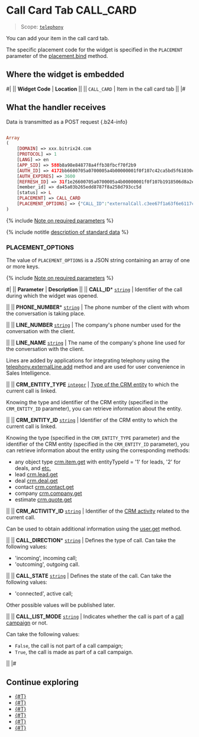 # Call Card Tab CALL_CARD

> Scope: [`telephony`](../../scopes/permissions.md)

You can add your item in the call card tab.

The specific placement code for the widget is specified in the `PLACEMENT` parameter of the [placement.bind](../placement-bind.md) method.

## Where the widget is embedded

#|
|| **Widget Code** | **Location** ||
|| `CALL_CARD` | Item in the call card tab ||
|#

## What the handler receives

Data is transmitted as a POST request {.b24-info}

```php

Array
(
    [DOMAIN] => xxx.bitrix24.com
    [PROTOCOL] => 1
    [LANG] => en
    [APP_SID] => 588b8a98e848778a4ffb38fbcf70f2b9
    [AUTH_ID] => 4172bb6600705a0700005a4b00000001f0f107c42ca5bd5f61030c5d9c3e4d60d11b5a
    [AUTH_EXPIRES] => 3600
    [REFRESH_ID] => 31f1e26600705a0700005a4b00000001f0f107b1918506d8a2ed9ecf76e8fdac962471
    [member_id] => da45a03b265edd8787f8a258d793cc5d
    [status] => L
    [PLACEMENT] => CALL_CARD
    [PLACEMENT_OPTIONS] => {"CALL_ID":"externalCall.c3ee67f1a63f6e6117c230ab59cc49ea.1723556778","PHONE_NUMBER":"555555","LINE_NUMBER":"","LINE_NAME":"","CRM_ENTITY_TYPE":"","CRM_ENTITY_ID":"0","CRM_ACTIVITY_ID":"undefined","CALL_DIRECTION":"incoming","CALL_STATE":"connected","CALL_LIST_MODE":"false"}
)

```

{% include [Note on required parameters](../../../_includes/required.md) %}

{% include notitle [description of standard data](../_includes/widget_data.md) %}

### PLACEMENT_OPTIONS

The value of `PLACEMENT_OPTIONS` is a JSON string containing an array of one or more keys.

{% include [Note on required parameters](../../../_includes/required.md) %}

#|
|| **Parameter** | **Description** ||
|| **CALL_ID*** 
[`string`](../../data-types.md) | Identifier of the call during which the widget was opened.

||
|| **PHONE_NUMBER*** 
[`string`](../../data-types.md) | The phone number of the client with whom the conversation is taking place.

||
|| **LINE_NUMBER** 
[`string`](../../data-types.md) | The company's phone number used for the conversation with the client.

||
|| **LINE_NAME** 
[`string`](../../data-types.md) | The name of the company's phone line used for the conversation with the client.

Lines are added by applications for integrating telephony using the [telephony.externalLine.add](../../telephony/telephony-external-line-add.md) method and are used for user convenience in Sales Intelligence.

||
|| **CRM_ENTITY_TYPE** 
[`integer`](../../data-types.md) | [Type of the CRM entity](../../crm/data-types.md#object_type) to which the current call is linked.

Knowing the type and identifier of the CRM entity (specified in the `CRM_ENTITY_ID` parameter), you can retrieve information about the entity.

||
|| **CRM_ENTITY_ID** 
[`string`](../../data-types.md) | Identifier of the CRM entity to which the current call is linked.

Knowing the type (specified in the `CRM_ENTITY_TYPE` parameter) and the identifier of the CRM entity (specified in the `CRM_ENTITY_ID` parameter), you can retrieve information about the entity using the corresponding methods:

- any object type [crm.item.get](../../crm/universal/crm-item-get.md) with entityTypeId = '1' for leads, '2' for deals, and [etc.](../../crm/data-types.md#object_type)
- lead [crm.lead.get](../../crm/leads/crm-lead-get.md)
- deal [crm.deal.get](../../crm/deals/crm-deal-get.md)
- contact [crm.contact.get](../../crm/contacts/crm-contact-get.md)
- company [crm.company.get](../../crm/companies/crm-company-get.md)
- estimate [crm.quote.get](../../crm/quote/crm-quote-get.md)

||
|| **CRM_ACTIVITY_ID** 
[`string`](../../data-types.md) | Identifier of the [CRM activity](../../crm/timeline/activities/index.md) related to the current call.

Can be used to obtain additional information using the [user.get](../../user/user-get.md) method.

||
|| **CALL_DIRECTION*** 
[`string`](../../data-types.md) | Defines the type of call. Can take the following values:

- 'incoming', incoming call;
- 'outcoming', outgoing call.

||
|| **CALL_STATE** 
[`string`](../../data-types.md) | Defines the state of the call. Can take the following values:

- 'connected', active call;

Other possible values will be published later.

||
|| **CALL_LIST_MODE** 
[`string`](../../data-types.md) | Indicates whether the call is part of a [call campaign](https://helpdesk.bitrix24.com/open/17520342/) or not.

Can take the following values:

- `False`, the call is not part of a call campaign;
- `True`, the call is made as part of a call campaign.

||
|#

## Continue exploring

- [{#T}](../placement-bind.md)
- [{#T}](../ui-interaction/index.md)
- [{#T}](../ui-interaction/crm-card.md)
- [{#T}](../../../settings/interactivity/index.md)
- [{#T}](../open-application.md)
- [{#T}](../open-path.md)